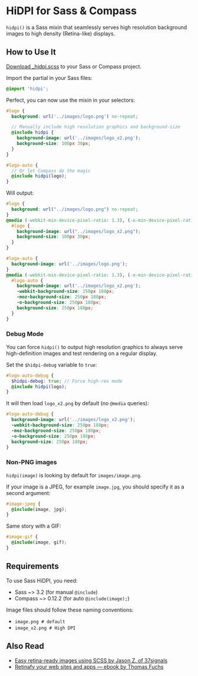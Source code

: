 # HiDPI for Sass & Compass

`hidpi()` is a Sass mixin that seamlessly serves high resolution
background images to high density (Retina-like) displays.

## How to Use It

[Download _hidpi.scss](https://raw.github.com/Kaelig/hidpi/master/_hidpi.scss)
to your Sass or Compass project.

Import the partial in your Sass files:

```scss
@import 'hidpi';
```

Perfect, you can now use the mixin in your selectors:

```scss
#logo {
  background: url('../images/logo.png') no-repeat;

  // Manually include high resolution graphics and background-size
  @include hidpi {
    background-image: url('../images/logo_x2.png');
    background-size: 100px 30px;
  }
}

#logo-auto {
  // Or let Compass do the magic
  @include hidpi(logo);
}
```

Will output:

```css
#logo {
  background: url("../images/logo.png") no-repeat;
}
@media (-webkit-min-device-pixel-ratio: 1.3), (-o-min-device-pixel-ratio: 2.6 / 2), (min--moz-device-pixel-ratio: 1.3), (min-device-pixel-ratio: 1.3) {
  #logo {
    background-image: url("../images/logo_x2.png");
    background-size: 100px 30px;
  }
}

#logo-auto {
  background-image: url('../images/logo.png');
}
@media (-webkit-min-device-pixel-ratio: 1.3), (-o-min-device-pixel-ratio: 2.6 / 2), (min--moz-device-pixel-ratio: 1.3), (min-device-pixel-ratio: 1.3) {
  #logo-auto {
    background-image: url('../images/logo_x2.png');
    -webkit-background-size: 250px 188px;
    -moz-background-size: 250px 188px;
    -o-background-size: 250px 188px;
    background-size: 250px 188px;
  }
}
```

### Debug Mode

You can force `hidpi()` to output high resolution graphics to always serve
high-definition images and test rendering on a regular display.

Set the `$hidpi-debug` variable to `true`:

```scss
#logo-auto-debug {
  $hidpi-debug: true; // Force high-res mode
  @include hidpi(logo);
}
```

It will then load `logo_x2.png` by default (no `@media` queries):

```css
#logo-auto-debug {
  background-image: url('../images/logo_x2.png');
  -webkit-background-size: 250px 188px;
  -moz-background-size: 250px 188px;
  -o-background-size: 250px 188px;
  background-size: 250px 188px;
}
```

### Non-PNG images

`hidpi(image)` is looking by default for `images/image.png`.

If your image is a JPEG, for example `image.jpg`, you should specify it as
a second argument:

```scss
#image-jpeg {
  @include(image, jpg);
}
```

Same story with a GIF:

```scss
#image-gif {
  @include(image, gif);
}
```

## Requirements

To use Sass HiDPI, you need:

- Sass ~> 3.2 (for manual `@include`)
- Compass ~> 0.12.2 (for auto `@include(image);`)

Image files should follow these naming conventions:

- `image.png # default`
- `image_x2.png # High DPI`

## Also Read

- [Easy retina-ready images using SCSS by Jason Z. of 37signals](http://37signals.com/svn/posts/3271-easy-retina-ready-images-using-scss)
- [Retinafy your web sites and apps — ebook by Thomas Fuchs](http://retinafy.me/)